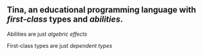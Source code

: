 
## Tina, an educational programming language with *first-class* types and *abilities*.

Abilities are just *algebric effects*

First-class types are just *dependent types*
